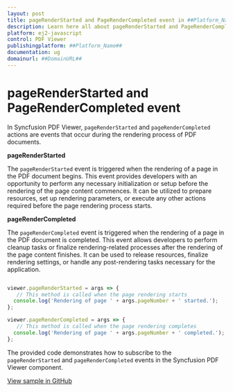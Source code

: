 ```yaml
---
layout: post
title: pageRenderStarted and PageRenderCompleted event in ##Platform_Name## PDF Viewer control | Syncfusion
description: Learn here all about pageRenderStarted and PageRenderCompleted event in Syncfusion ##Platform_Name## PDF Viewer control of Syncfusion Essential JS 2 and more.
platform: ej2-javascript
control: PDF Viewer
publishingplatform: ##Platform_Name##
documentation: ug
domainurl: ##DomainURL##
---
```


# pageRenderStarted and PageRenderCompleted event

In Syncfusion PDF Viewer, `pageRenderStarted` and `pageRenderCompleted` actions are events that occur during the rendering process of PDF documents. 

**pageRenderStarted** 

The `pageRenderStarted` event is triggered when the rendering of a page in the PDF document begins. This event provides developers with an opportunity to perform any necessary initialization or setup before the rendering of the page content commences. It can be utilized to prepare resources, set up rendering parameters, or execute any other actions required before the page rendering process starts.

**pageRenderCompleted**

The `pageRenderCompleted` event is triggered when the rendering of a page in the PDF document is completed. This event allows developers to perform cleanup tasks or finalize rendering-related processes after the rendering of the page content finishes. It can be used to release resources, finalize rendering settings, or handle any post-rendering tasks necessary for the application.


```ts

viewer.pageRenderStarted = args => {
   // This method is called when the page rendering starts
  console.log('Rendering of page ' + args.pageNumber + ' started.');
};

viewer.pageRenderCompleted = args => {
   // This method is called when the page rendering completes
  console.log('Rendering of page ' + args.pageNumber + ' completed.');
};

```

The provided code demonstrates how to subscribe to the `pageRenderStarted` and `pageRenderCompleted` events in the Syncfusion PDF Viewer component. 

[View sample in GitHub]()